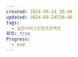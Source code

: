 ```yaml
---
created: 2024-09-24 20:40
updated: 2024-09-24T20:40
tags:
  - 실전서비스런칭프로젝트
회의: true
Progress:
  - end
---
```


